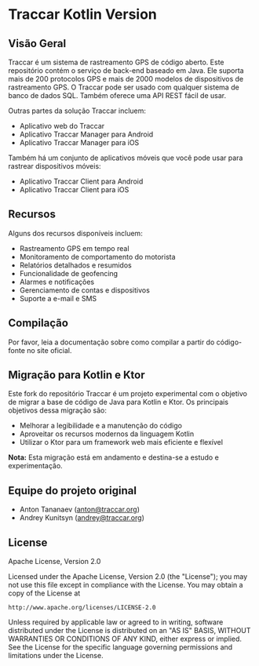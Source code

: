 # Traccar Kotlin Version

## Visão Geral
Traccar é um sistema de rastreamento GPS de código aberto. Este repositório contém o serviço de back-end baseado em Java. Ele suporta mais de 200 protocolos GPS e mais de 2000 modelos de dispositivos de rastreamento GPS. O Traccar pode ser usado com qualquer sistema de banco de dados SQL. Também oferece uma API REST fácil de usar.

Outras partes da solução Traccar incluem:

- Aplicativo web do Traccar
- Aplicativo Traccar Manager para Android
- Aplicativo Traccar Manager para iOS

Também há um conjunto de aplicativos móveis que você pode usar para rastrear dispositivos móveis:

- Aplicativo Traccar Client para Android
- Aplicativo Traccar Client para iOS

## Recursos
Alguns dos recursos disponíveis incluem:

- Rastreamento GPS em tempo real
- Monitoramento de comportamento do motorista
- Relatórios detalhados e resumidos
- Funcionalidade de geofencing
- Alarmes e notificações
- Gerenciamento de contas e dispositivos
- Suporte a e-mail e SMS

## Compilação
Por favor, leia a documentação sobre como compilar a partir do código-fonte no site oficial.

## Migração para Kotlin e Ktor
Este fork do repositório Traccar é um projeto experimental com o objetivo de migrar a base de código de Java para Kotlin e Ktor. Os principais objetivos dessa migração são:

- Melhorar a legibilidade e a manutenção do código
- Aproveitar os recursos modernos da linguagem Kotlin
- Utilizar o Ktor para um framework web mais eficiente e flexível

**Nota:** Esta migração está em andamento e destina-se a estudo e experimentação.

## Equipe do projeto original
- Anton Tananaev (anton@traccar.org)
- Andrey Kunitsyn (andrey@traccar.org)

## License
Apache License, Version 2.0

Licensed under the Apache License, Version 2.0 (the "License");
you may not use this file except in compliance with the License.
You may obtain a copy of the License at

    http://www.apache.org/licenses/LICENSE-2.0

Unless required by applicable law or agreed to in writing, software
distributed under the License is distributed on an "AS IS" BASIS,
WITHOUT WARRANTIES OR CONDITIONS OF ANY KIND, either express or implied.
See the License for the specific language governing permissions and
limitations under the License.
